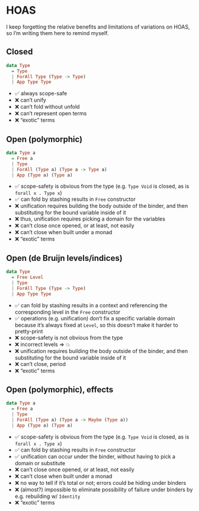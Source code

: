 # HOAS

I keep forgetting the relative benefits and limitations of variations on HOAS, so I’m writing them here to remind myself.


## Closed

```haskell
data Type
  = Type
  | ForAll Type (Type -> Type)
  | App Type Type
```

- ✅ always scope-safe
- ❌ can’t unify
- ❌ can’t fold without unfold
- ❌ can’t represent open terms
- ❌ “exotic” terms


## Open (polymorphic)

```haskell
data Type a
  = Free a
  | Type
  | ForAll (Type a) (Type a -> Type a)
  | App (Type a) (Type a)
```

- ✅ scope-safety is obvious from the type (e.g. `Type Void` is closed, as is `forall x . Type x`)
- ✅ can fold by stashing results in `Free` constructor
- ❌ unification requires building the body outside of the binder, and then substituting for the bound variable inside of it
- ❌ thus, unification requires picking a domain for the variables
- ❌ can’t close once opened, or at least, not easily
- ❌ can’t close when built under a monad
- ❌ “exotic” terms


## Open (de Bruijn levels/indices)

```haskell
data Type
  = Free Level
  | Type
  | ForAll Type (Type -> Type)
  | App Type Type
```

- ✅ can fold by stashing results in a context and referencing the corresponding level in the `Free` constructor
- ✅ operations (e.g. unification) don’t fix a specific variable domain because it’s always fixed at `Level`, so this doesn’t make it harder to pretty-print
- ❌ scope-safety is not obvious from the type
- ❌ incorrect levels ⇒ 💥
- ❌ unification requires building the body outside of the binder, and then substituting for the bound variable inside of it
- ❌ can’t close, period
- ❌ “exotic” terms


## Open (polymorphic), effects

```haskell
data Type a
  = Free a
  | Type
  | ForAll (Type a) (Type a -> Maybe (Type a))
  | App (Type a) (Type a)
```

- ✅ scope-safety is obvious from the type (e.g. `Type Void` is closed, as is `forall x . Type x`)
- ✅ can fold by stashing results in `Free` constructor
- ✅ unification can occur under the binder, without having to pick a domain or substitute
- ❌ can’t close once opened, or at least, not easily
- ❌ can’t close when built under a monad
- ❌ no way to tell if it’s total or not; errors could be hiding under binders
- ❌ (almost?) impossible to eliminate possibility of failure under binders by e.g. rebuilding w/ `Identity`
- ❌ “exotic” terms
